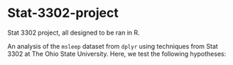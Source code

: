 # Stat-3302-project
Stat 3302 project, all designed to be ran in R.

An analysis of the `msleep` dataset from `dplyr` using techniques from Stat 3302 at The Ohio State University. 
Here, we test the following hypotheses:

